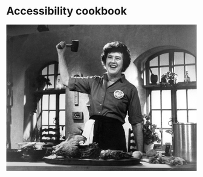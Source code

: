 # Accessibility cookbook

![Julia Child with a wooden hammer held aloft, happily grinning as she is about to smash something she is cooking in a TV kitchen.](https://raw.githubusercontent.com/department-of-veterans-affairs/va.gov-team/master/teams/CAIA/accessibility/bin/julia-with-hammer.jpg)

